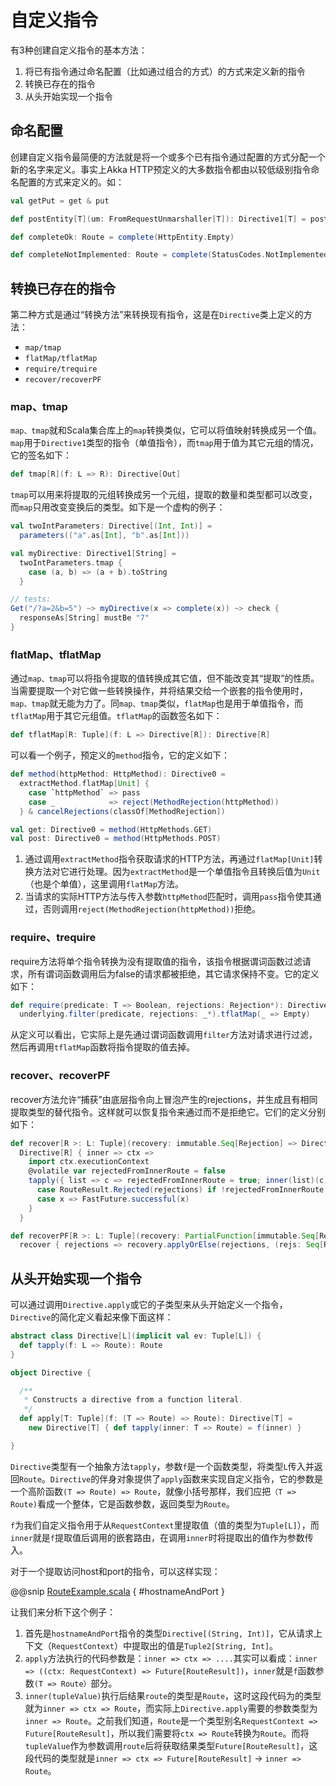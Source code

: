 # 自定义指令

有3种创建自定义指令的基本方法：

1. 将已有指令通过命名配置（比如通过组合的方式）的方式来定义新的指令
2. 转换已存在的指令
3. 从头开始实现一个指令

## 命名配置

创建自定义指令最简便的方法就是将一个或多个已有指令通过配置的方式分配一个新的名字来定义。事实上Akka HTTP预定义的大多数指令都由以较低级别指令命名配置的方式来定义的。如：

```scala
val getPut = get & put

def postEntity[T](um: FromRequestUnmarshaller[T]): Directive1[T] = post & entity(um)

def completeOk: Route = complete(HttpEntity.Empty)

def completeNotImplemented: Route = complete(StatusCodes.NotImplemented)
```

## 转换已存在的指令

第二种方式是通过“转换方法”来转换现有指令，这是在`Directive`类上定义的方法：

- `map/tmap`
- `flatMap/tflatMap`
- `require/trequire`
- `recover/recoverPF`

### map、tmap

`map、tmap`就和Scala集合库上的`map`转换类似，它可以将值映射转换成另一个值。`map`用于`Directive1`类型的指令（单值指令），而`tmap`用于值为其它元组的情况，它的签名如下：

```scala
def tmap[R](f: L => R): Directive[Out]
```

`tmap`可以用来将提取的元组转换成另一个元组，提取的数量和类型都可以改变，而`map`只用改变变换后的类型。如下是一个虚构的例子：

```scala
val twoIntParameters: Directive[(Int, Int)] =
  parameters(("a".as[Int], "b".as[Int]))

val myDirective: Directive1[String] =
  twoIntParameters.tmap {
    case (a, b) => (a + b).toString
  }

// tests:
Get("/?a=2&b=5") ~> myDirective(x => complete(x)) ~> check {
  responseAs[String] mustBe "7"
}
```

### flatMap、tflatMap

通过`map、tmap`可以将指令提取的值转换成其它值，但不能改变其“提取”的性质。当需要提取一个对它做一些转换操作，并将结果交给一个嵌套的指令使用时，`map、tmap`就无能为力了。同`map、tmap`类似，`flatMap`也是用于单值指令，而`tflatMap`用于其它元组值。`tflatMap`的函数签名如下：

```scala
def tflatMap[R: Tuple](f: L => Directive[R]): Directive[R]
```

可以看一个例子，预定义的`method`指令，它的定义如下：

```scala
def method(httpMethod: HttpMethod): Directive0 =
  extractMethod.flatMap[Unit] {
    case `httpMethod` => pass
    case _            => reject(MethodRejection(httpMethod))
  } & cancelRejections(classOf[MethodRejection])

val get: Directive0 = method(HttpMethods.GET)
val post: Directive0 = method(HttpMethods.POST)
```

1. 通过调用`extractMethod`指令获取请求的HTTP方法，再通过`flatMap[Unit]`转换方法对它进行处理。因为`extractMethod`是一个单值指令且转换后值为`Unit`（也是个单值），这里调用`flatMap`方法。
2. 当请求的实际HTTP方法与传入参数`httpMethod`匹配时，调用`pass`指令使其通过，否则调用`reject(MethodRejection(httpMethod))`拒绝。

### require、trequire

require方法将单个指令转换为没有提取值的指令，该指令根据谓词函数过滤请求，所有谓词函数调用后为false的请求都被拒绝，其它请求保持不变。它的定义如下：

```scala
def require(predicate: T => Boolean, rejections: Rejection*): Directive0 =
  underlying.filter(predicate, rejections: _*).tflatMap(_ => Empty)
```

从定义可以看出，它实际上是先通过谓词函数调用`filter`方法对请求进行过滤，然后再调用`tflatMap`函数将指令提取的值去掉。

### recover、recoverPF

recover方法允许“捕获”由底层指令向上冒泡产生的rejections，并生成且有相同提取类型的替代指令。这样就可以恢复指令来通过而不是拒绝它。它们的定义分别如下：

```scala
def recover[R >: L: Tuple](recovery: immutable.Seq[Rejection] => Directive[R]): Directive[R] =
  Directive[R] { inner => ctx =>
    import ctx.executionContext
    @volatile var rejectedFromInnerRoute = false
    tapply({ list => c => rejectedFromInnerRoute = true; inner(list)(c) })(ctx).fast.flatMap {
      case RouteResult.Rejected(rejections) if !rejectedFromInnerRoute => recovery(rejections).tapply(inner)(ctx)
      case x => FastFuture.successful(x)
    }
  }

def recoverPF[R >: L: Tuple](recovery: PartialFunction[immutable.Seq[Rejection], Directive[R]]): Directive[R] =
  recover { rejections => recovery.applyOrElse(rejections, (rejs: Seq[Rejection]) => RouteDirectives.reject(rejs: _*)) }
```

## 从头开始实现一个指令

可以通过调用`Directive.apply`或它的子类型来从头开始定义一个指令，`Directive`的简化定义看起来像下面这样：

```scala
abstract class Directive[L](implicit val ev: Tuple[L]) {
  def tapply(f: L => Route): Route
}

object Directive {

  /**
   * Constructs a directive from a function literal.
   */
  def apply[T: Tuple](f: (T => Route) => Route): Directive[T] =
    new Directive[T] { def tapply(inner: T => Route) = f(inner) }

}
```

`Directive`类型有一个抽象方法`tapply`，参数`f`是一个函数类型，将类型`L`传入并返回`Route`。`Directive`的伴身对象提供了`apply`函数来实现自定义指令，它的参数是一个高阶函数`(T => Route) => Route`，就像小括号那样，我们应把`（T => Route)`看成一个整体，它是函数参数，返回类型为`Route`。

`f`为我们自定义指令用于从`RequestContext`里提取值（值的类型为`Tuple[L]`），而`inner`就是`f`提取值后调用的嵌套路由，在调用`inner`时将提取出的值作为参数传入。

对于一个提取访问host和port的指令，可以这样实现：

@@snip [RouteExample.scala](../../scala/book/example/route/RouteExample.scala) { #hostnameAndPort }

让我们来分析下这个例子：

1. 首先是`hostnameAndPort`指令的类型`Directive[(String, Int)]`，它从请求上下文（`RequestContext`）中提取出的值是`Tuple2[String, Int]`。
2. `apply`方法执行的代码参数是：`inner => ctx => ....`其实可以看成：`inner => ((ctx: RequestContext) => Future[RouteResult])`，`inner`就是`f`函数参数`(T => Route）`部分。
3. `inner(tupleValue)`执行后结果`route`的类型是`Route`，这时这段代码为的类型就为`inner => ctx => Route`，而实际上`Directive.apply`需要的参数类型为`inner => Route`。之前我们知道，`Route`是一个类型别名`RequestContext => Future[RouteResult]`，所以我们需要将`ctx => Route`转换为`Route`。而将`tupleValue`作为参数调用`route`后将获取结果类型`Future[RouteResult]`，这段代码的类型就是`inner => ctx => Future[RouteResult]` -> `inner => Route`。
